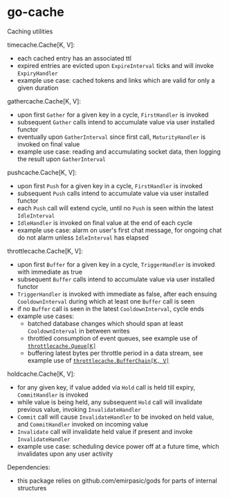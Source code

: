 # go-cache
Caching utilities

timecache.Cache[K, V]:
- each cached entry has an associated ttl
- expired entries are evicted upon `ExpireInterval` ticks and will invoke `ExpiryHandler`
- example use case: cached tokens and links which are valid for only a given duration

gathercache.Cache[K, V]:
- upon first `Gather` for a given key in a cycle, `FirstHandler` is invoked
- subsequent `Gather` calls intend to accumulate value via user installed functor
- eventually upon `GatherInterval` since first call, `MaturityHandler` is invoked on final value
- example use case: reading and accumulating socket data, then logging the result upon `GatherInterval`

pushcache.Cache[K, V]:
- upon first `Push` for a given key in a cycle, `FirstHandler` is invoked
- subsequent `Push` calls intend to accumulate value via user installed functor
- each `Push` call will extend cycle, until no `Push` is seen within the latest `IdleInterval`
- `IdleHandler` is invoked on final value at the end of each cycle
- example use case: alarm on user's first chat message, for ongoing chat do not alarm unless `IdleInterval` has elapsed

throttlecache.Cache[K, V]:
- upon first `Buffer` for a given key in a cycle, `TriggerHandler` is invoked with immediate as true
- subsequent `Buffer` calls intend to accumulate value via user installed functor
- `TriggerHandler` is invoked with immediate as false, after each ensuing `CooldownInterval` during which at least one `Buffer` call is seen
- if no `Buffer` call is seen in the latest `CooldownInterval`, cycle ends
- example use cases:
  - batched database changes which should span at least `CooldownInterval` in between writes
  - throttled consumption of event queues, see example use of [`throttlecache.Queue[K]`](throttlecache/throttlequeue_test.go)
  - buffering latest bytes per throttle period in a data stream, see example use of [`throttlecache.BufferChain[K, V]`](throttlecache/throttlebufferchain_test.go)

holdcache.Cache[K, V]:
- for any given key, if value added via `Hold` call is held till expiry, `CommitHandler` is invoked
- while value is being held, any subsequent `Hold` call will invalidate previous value, invoking `InvalidateHandler`
- `Commit` call will cause `InvalidateHandler` to be invoked on held value, and `CommitHandler` invoked on incoming value
- `Invalidate` call will invalidate held value if present and invoke `InvalidateHandler`
- example use case: scheduling device power off at a future time, which invalidates upon any user activity

Dependencies:
- this package relies on github.com/emirpasic/gods for parts of internal structures
